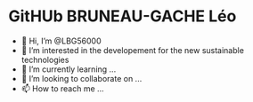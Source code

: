 # GitHUb BRUNEAU-GACHE Léo
- 👋 Hi, I’m @LBG56000
- 👀 I’m interested in the developement for the new sustainable technologies
- 🌱 I’m currently learning ...
- 💞️ I’m looking to collaborate on ...
- 📫 How to reach me ...

<!---
LBG56000/LBG56000 is a ✨ special ✨ repository because its `README.md` (this file) appears on your GitHub profile.
You can click the Preview link to take a look at your changes.
--->
